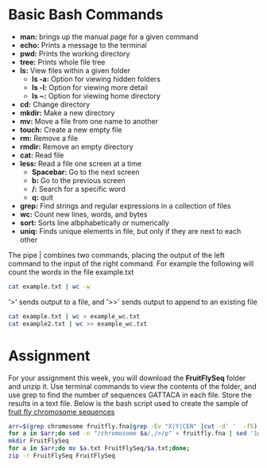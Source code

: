 # Basic Bash Commands
- **man:** brings up the manual page for a given command
- **echo:** Prints a message to the terminal
- **pwd:** Prints the working directory
- **tree:** Prints whole file tree
- **ls:** View files within a given folder
  - **ls -a:** Option for viewing hidden folders
  - **ls -l:** Option for viewing more detail
  - **ls ~:** Option for viewing home directory
- **cd:** Change directory
- **mkdir:** Make a new directory
- **mv:** Move a file from one name to another
- **touch:** Create a new empty file
- **rm:** Remove a file
- **rmdir:** Remove an empty directory
- **cat:** Read file
- **less:** Read a file one screen at a time
  - **Spacebar:** Go to the next screen
  - **b:** Go to the previous screen
  - **/:** Search for a specific word
  - **q:** quit
- **grep:** Find strings and regular expressions in a collection of files
- **wc:** Count new lines, words, and bytes
- **sort:** Sorts line albphabetically or numerically
- **uniq:** Finds unique elements in file, but only if they are next to each other

The pipe | combines two commands, placing the output of the left command to the input of the right command. For example the following will count the words in the file example.txt

```bash
cat example.txt | wc -w
```

'>' sends output to a file, and '>>' sends output to append to an existing file

```bash
cat example.txt | wc > example_wc.txt
cat example2.txt | wc >> example_wc.txt
```
# Assignment
For your assignment this week, you will download the **FruitFlySeq** folder and unzip it. Use terminal commands to view the contents of the folder, and use grep to find the number of sequences GATTACA in each file. Store the results in a text file. Below is the bash script used to create the sample of [fruit fly chromosome sequences](https://www.ncbi.nlm.nih.gov/genome?term=vih&cmd=DetailsSearch)
```bash
arr=$(grep chromosome fruitfly.fna|grep -Ev "X|Y|CEN" |cut -d' '  -f5)
for a in $arr;do sed -n "/chromosome $a/,/>/p" < fruitfly.fna | sed '1d;$d' > $a.txt;done;
mkdir FruitFlySeq
for a in $arr;do mv $a.txt FruitFlySeq/$a.txt;done;
zip -r FruitFlySeq FruitFlySeq
```
 
